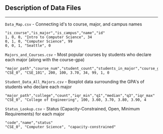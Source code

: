 ## Description of Data Files
-----------------------------
`Data_Map.csv` - Connecting id's to course, major, and campus names
```
"is_course","is_major","is_campus","name","id"
1, 0, 0, "Intro to Computer Science", 34
0, 1, 0, "Computer Science", 99
0, 0, 1, "Seattle", 0
```
`Majors_and_Courses.csv` - Most popular courses by students who declare each major (along with the course-gpa)
```
"major_path","course_num","student_count","students_in_major","course_gpa_50pct","course_long_name","major_full_nm","course_popularity_rank","campus"
"CSE_0", "CSE_101", 200, 100, 3.70, 34, 99, 1, 0
```
`Student_Data_All_Majors.csv` - Boxplot data surrounding the GPA's of students who declare each major
```
"major_path","college","count","iqr_min","q1","median","q3","iqr_max"
"CSE_0", "College of Engineering", 100, 3.60, 3.70, 3.80, 3.90, 4
```
`Status_Lookup.csv` - Status (Capacity-Constrained, Open, Minimum Requirements) for each major
```
"code","name","status"
"CSE_0", "Computer Science", "capacity-constrained"
```
